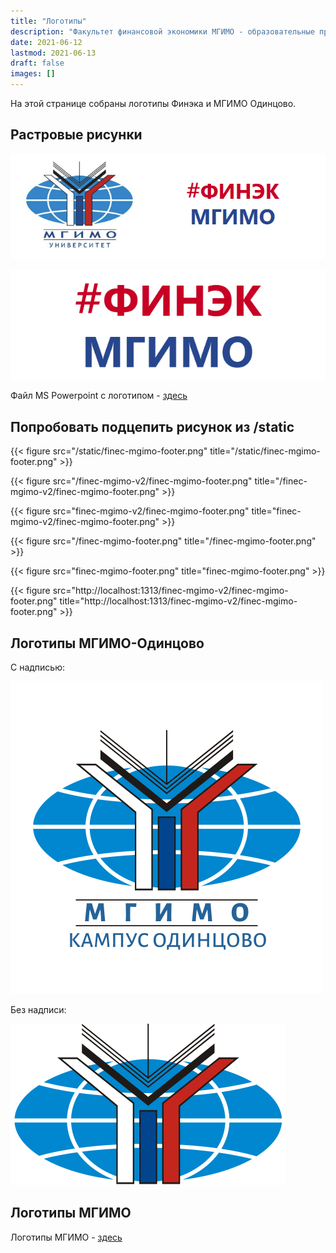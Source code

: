 ```yaml
---
title: "Логотипы"
description: "Факультет финансовой экономики МГИМО - образовательные программы по экономике, менеджменту и бизнес-информатике на собственном кампусе в Одинцово."
date: 2021-06-12
lastmod: 2021-06-13
draft: false
images: []
---
```


На этой странице собраны логотипы Финэка и МГИМО Одинцово.

## Растровые рисунки

![Логотип МГИМО-Одинцово и Финэка МГИМО](front_dash.png)

![Логотип Финэка МГИМО](finec.png)

Файл MS Powerpoint c логотипом - [здесь](finec_logo.pptx)

## Попробовать подцепить рисунок из /static

{{< figure src="/static/finec-mgimo-footer.png" title="/static/finec-mgimo-footer.png" >}}

{{< figure src="/finec-mgimo-v2/finec-mgimo-footer.png" title="/finec-mgimo-v2/finec-mgimo-footer.png" >}}

{{< figure src="finec-mgimo-v2/finec-mgimo-footer.png" title="finec-mgimo-v2/finec-mgimo-footer.png" >}}

{{< figure src="/finec-mgimo-footer.png" title="/finec-mgimo-footer.png" >}}

{{< figure src="finec-mgimo-footer.png" title="finec-mgimo-footer.png" >}}

{{< figure src="http://localhost:1313/finec-mgimo-v2/finec-mgimo-footer.png" title="http://localhost:1313/finec-mgimo-v2/finec-mgimo-footer.png" >}}

## Логотипы МГИМО-Одинцово

C надписью:

![Логотип МГИМО Одинцово](vector-caption.svg)

Без надписи:

![Логотип МГИМО Одинцово](vector.svg)

## Логотипы МГИМО

Логотипы МГИМО - [здесь](https://mgimo.ru/about/today/logo/)
